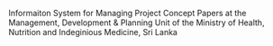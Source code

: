Informaiton System for Managing Project Concept Papers at the Management, Development & Planning Unit of the Ministry of Health, Nutrition and Indeginious Medicine, Sri Lanka
